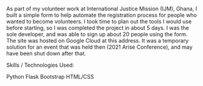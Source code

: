 As part of my volunteer work at International Justice Mission (IJM), Ghana, I built a simple form to help automate the registration process for people who wanted to become volunteers. I took time to plan out the tools I would use before starting, so I was completed the project in about 5 days. I was the sole developer, and was able to sign up about 20 people using the form. The site was hosted on Google Cloud at this address. It was a temporary solution for an event that was held then (2021 Arise Conference), and may have been shut down after that.

Skills /  Technologies Used:

Python
Flask
Bootstrap
HTML/CSS
